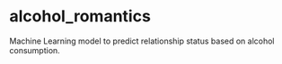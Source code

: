 # alcohol_romantics
Machine Learning model to predict relationship status based on alcohol consumption.

